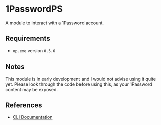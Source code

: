 # 1PasswordPS

A module to interact with a 1Password account.

## Requirements

- `op.exe` version `0.5.6`

## Notes

This module is in early development and I would not advise using it quite yet.
Please look through the code before using this, as your 1Password content may be exposed.

## References

- [CLI Documentation](https://support.1password.com/command-line)
